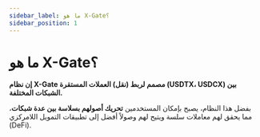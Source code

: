 ```yaml
---
sidebar_label: ما هو X-Gate؟
sidebar_position: 1
---
```


# ما هو X-Gate؟

**إن نظام X-Gate مصمم لربط (نقل) العملات المستقرة (USDTX، USDCX) بين الشبكات المختلفة.**

بفضل هذا النظام، يصبح بإمكان المستخدمين **تحريك أصولهم بسلاسة بين عدة شبكات**، مما يحقق لهم معاملات سلسة ويتيح لهم وصولاً أفضل إلى تطبيقات التمويل اللامركزي (DeFi).